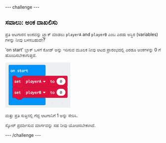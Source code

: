 --- challenge ---

## ಸವಾಲು: ಅಂಕ ದಾಖಲಿಸು

ಪ್ರತಿ ಆಟಗಾರನ ಅಂಕವನ್ನು ಟ್ರ್ಯಾಕ್ ಮಾಡಲು `playerA` and `playerB` ಎಂಬ ಎರಡು ಅಸ್ಥಿರ (variables) ಗಳನ್ನು ನೀವು ಬಳಸಬಹುದೇ?

'on start' ಬ್ಲಾಕ್ ಒಳಗೆ ಕೋಡ್ ಅನ್ನು ಇರಿಸುವ ಮೂಲಕ ನೀವು ಆಟದ ಪ್ರಾರಂಭದಲ್ಲಿ ಎರಡೂ ಅಂಕಗಳನ್ನು 0 ಗೆ ಹೊಂದಿಸಬೇಕಾಗುತ್ತದೆ.

![ಸ್ಕ್ರೀನ್‍ಶಾಟ್](images/reaction-on-start.png)

ಮತ್ತು ಪ್ರತಿ ಸುತ್ತಿನಲ್ಲಿ ಗೆದ್ದ ಆಟಗಾನಿಗೆ 1 ಅನ್ನು ಸೇರಿಸಿ.

ಸ್ಕೋರ್ ಪ್ರದರ್ಶಿಸುವ ಮಾರ್ಗವನ್ನು ಸಹ ನೀವು ಯೋಚಿಸಬೇಕಾಗಿದೆ.

--- /challenge ---
